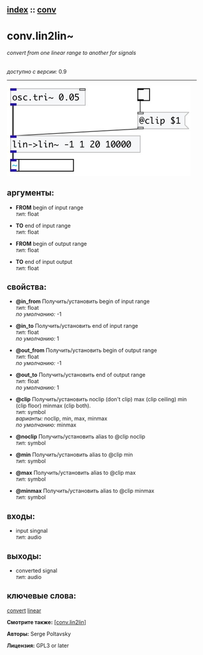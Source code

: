 [index](index.html) :: [conv](category_conv.html)
---

# conv.lin2lin~

###### convert from one linear range to another for signals

*доступно с версии:* 0.9

---




[![example](../examples/img/conv.lin2lin~.jpg)](../examples/pd/conv.lin2lin~.pd)



## аргументы:

* **FROM**
begin of input range<br>
_тип:_ float<br>

* **TO**
end of input range<br>
_тип:_ float<br>

* **FROM**
begin of output range<br>
_тип:_ float<br>

* **TO**
end of input output<br>
_тип:_ float<br>





## свойства:

* **@in_from** 
Получить/установить begin of input range<br>
_тип:_ float<br>
_по умолчанию:_ -1<br>

* **@in_to** 
Получить/установить end of input range<br>
_тип:_ float<br>
_по умолчанию:_ 1<br>

* **@out_from** 
Получить/установить begin of output range<br>
_тип:_ float<br>
_по умолчанию:_ -1<br>

* **@out_to** 
Получить/установить end of output range<br>
_тип:_ float<br>
_по умолчанию:_ 1<br>

* **@clip** 
Получить/установить noclip (don&#39;t clip) max (clip ceiling) min (clip floor) minmax (clip both).<br>
_тип:_ symbol<br>
_варианты:_ noclip, min, max, minmax<br>
_по умолчанию:_ minmax<br>

* **@noclip** 
Получить/установить alias to @clip noclip<br>
_тип:_ symbol<br>

* **@min** 
Получить/установить alias to @clip min<br>
_тип:_ symbol<br>

* **@max** 
Получить/установить alias to @clip max<br>
_тип:_ symbol<br>

* **@minmax** 
Получить/установить alias to @clip minmax<br>
_тип:_ symbol<br>



## входы:

* input singnal<br>
_тип:_ audio



## выходы:

* converted signal<br>
_тип:_ audio



## ключевые слова:

[convert](keywords/convert.html)
[linear](keywords/linear.html)



**Смотрите также:**
[\[conv.lin2lin\]](conv.lin2lin.html)




**Авторы:** Serge Poltavsky




**Лицензия:** GPL3 or later






